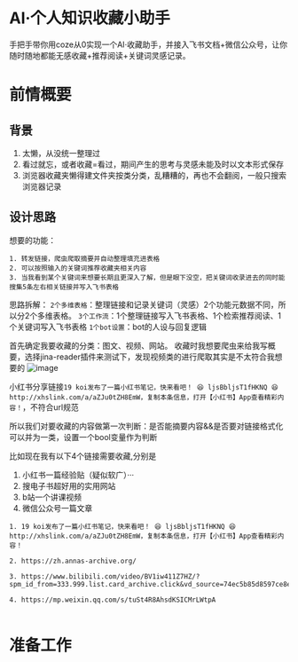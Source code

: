# AI·个人知识收藏小助手
手把手带你用coze从0实现一个AI·收藏助手，并接入飞书文档+微信公众号，让你随时随地都能无感收藏+推荐阅读+关键词灵感记录。

# 前情概要                                                          

## 背景

1. 太懒，从没统一整理过
2. 看过就忘，或者收藏=看过，期间产生的思考与灵感未能及时以文本形式保存
3. 浏览器收藏夹懒得建文件夹按类分类，乱糟糟的，再也不会翻阅，一般只搜索浏览器记录

## 设计思路

想要的功能：
```
1. 转发链接，爬虫爬取摘要并自动整理填充进表格
2. 可以按照输入的关键词推荐收藏夹相关内容
3. 当我看到某个关键词来想要长期且更深入了解，但是眼下没空，把关键词收录进去的同时能搜集5条左右相关链接并写入飞书表格
```

思路拆解：
```2个多维表格```：整理链接和记录关键词（灵感）2个功能元数据不同，所以分2个多维表格。
```3个工作流```：1个整理链接写入飞书表格、1个检索推荐阅读、1个关键词写入飞书表格
```1个bot设置```：bot的人设与回复逻辑

首先确定我要收藏的分类：图文、视频、​网站。
收藏时我想要爬虫来给我写概要，选择jina-reader插件来测试下，发现视频类的进行爬取其实是不太符合我想要的
![image](https://github.com/user-attachments/assets/298b82b9-b454-4d1f-81ef-6bf5b7aa2d6f)

小红书分享链接```19 koi发布了一篇小红书笔记，快来看吧！ 😆 ljsBbljsT1fHKNQ 😆 http://xhslink.com/a/aZJu0tZH8EmW，复制本条信息，打开【小红书】App查看精彩内容！```，不符合url规范

所以我们对要收藏的内容做第一次判断：是否能摘要内容&&是否要对链接格式化可以并为一类，设置一个bool变量作为判断

​比如现在我有以下4个链接需要收藏,分别是
1. 小红书一篇经验贴（疑似软广）···
2. 搜电子书超好用的实用网站
3. b站一个讲课视频
4. 微信公众号一篇文章
   
```
1. 19 koi发布了一篇小红书笔记，快来看吧！ 😆 ljsBbljsT1fHKNQ 😆 http://xhslink.com/a/aZJu0tZH8EmW，复制本条信息，打开【小红书】App查看精彩内容！

2. https://zh.annas-archive.org/

3. https://www.bilibili.com/video/BV1iw411Z7HZ/?spm_id_from=333.999.list.card_archive.click&vd_source=74ec5b85d8597ce8ecc8e71db65f9830

4. https://mp.weixin.qq.com/s/tuSt4R8AhsdKSICMrLWtpA


```



# 准备工作                                                              



